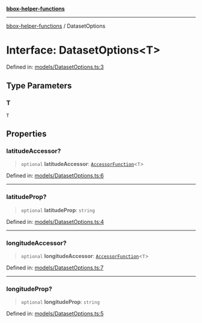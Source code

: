 [**bbox-helper-functions**](../README.md)

***

[bbox-helper-functions](../README.md) / DatasetOptions

# Interface: DatasetOptions\<T\>

Defined in: [models/DatasetOptions.ts:3](https://github.com/alrico88/bbox-helper-functions/blob/master/src/models/DatasetOptions.ts#L3)

## Type Parameters

### T

`T`

## Properties

### latitudeAccessor?

> `optional` **latitudeAccessor**: [`AccessorFunction`](../type-aliases/AccessorFunction.md)\<`T`\>

Defined in: [models/DatasetOptions.ts:6](https://github.com/alrico88/bbox-helper-functions/blob/master/src/models/DatasetOptions.ts#L6)

***

### latitudeProp?

> `optional` **latitudeProp**: `string`

Defined in: [models/DatasetOptions.ts:4](https://github.com/alrico88/bbox-helper-functions/blob/master/src/models/DatasetOptions.ts#L4)

***

### longitudeAccessor?

> `optional` **longitudeAccessor**: [`AccessorFunction`](../type-aliases/AccessorFunction.md)\<`T`\>

Defined in: [models/DatasetOptions.ts:7](https://github.com/alrico88/bbox-helper-functions/blob/master/src/models/DatasetOptions.ts#L7)

***

### longitudeProp?

> `optional` **longitudeProp**: `string`

Defined in: [models/DatasetOptions.ts:5](https://github.com/alrico88/bbox-helper-functions/blob/master/src/models/DatasetOptions.ts#L5)
